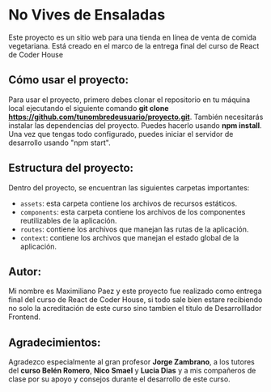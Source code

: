 # No Vives de Ensaladas

Este proyecto es un sitio web para una tienda en línea de venta de comida vegetariana. Está creado en el marco de la entrega final del curso de React de Coder House

## Cómo usar el proyecto:

Para usar el proyecto, primero debes clonar el repositorio en tu máquina local ejecutando el siguiente comando **git clone https://github.com/tunombredeusuario/proyecto.git**. También necesitarás instalar las dependencias del proyecto. Puedes hacerlo usando **npm install**. Una vez que tengas todo configurado, puedes iniciar el servidor de desarrollo usando "npm start".

## Estructura del proyecto:

Dentro del proyecto, se encuentran las siguientes carpetas importantes:

- `assets`: esta carpeta contiene los archivos de recursos estáticos.
- `components`: esta carpeta contiene los archivos de los componentes reutilizables de la aplicación.
- `routes`: contiene los archivos que manejan las rutas de la aplicación.
- `context`: contiene los archivos que manejan el estado global de la aplicación.

## Autor:

Mi nombre es Maximiliano Paez y este proyecto fue realizado como entrega final del curso de React de Coder House, si todo sale bien estare recibiendo no solo la acreditación de este curso sino tambien el titulo de Desarrolllador Frontend.

## Agradecimientos:

Agradezco especialmente al gran profesor **Jorge Zambrano**, a los tutores del **curso Belén Romero**, **Nico Smael** y **Lucia Dias** y a mis compañeros de clase por su apoyo y consejos durante el desarrollo de este curso.
